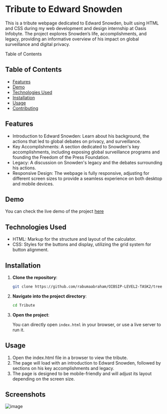 # Tribute to Edward Snowden

This is a tribute webpage dedicated to Edward Snowden, built using HTML and CSS during my web development and design internship at Oasis Infobyte. The project explores Snowden’s life, accomplishments, and legacy, providing an informative overview of his impact on global surveillance and digital privacy.

Table of Contents

## Table of Contents

- [Features](#features)
- [Demo](#demo)
- [Technologies Used](#technologies-used)
- [Installation](#installation)
- [Usage](#usage)
- [Contributing](#contributing)

## Features

- Introduction to Edward Snowden: Learn about his background, the actions that led to global debates on privacy, and surveillance.
- Key Accomplishments: A section dedicated to Snowden's key accomplishments, including exposing global surveillance programs and founding the Freedom of the Press Foundation.
- Legacy: A discussion on Snowden's legacy and the debates surrounding his actions.
- Responsive Design: The webpage is fully responsive, adjusting for different screen sizes to provide a seamless experience on both desktop and mobile devices.

## Demo

You can check the live demo of the project [here](https://rabumaabraham.github.io/Quiz-App/) 
## Technologies Used

- HTML: Markup for the structure and layout of the calculator.
- CSS: Styles for the buttons and display, utilizing the grid system for button alignment.

## Installation

1. **Clone the repository**:

    ```bash
    git clone https://github.com/rabumaabraham/OIBSIP-LEVEL2-TASK2/tree/main
    ```

2. **Navigate into the project directory**:

    ```bash
    cd Tribute
    ```

3. **Open the project**:

    You can directly open `index.html` in your browser, or use a live server to run it.

## Usage

1. Open the index.html file in a browser to view the tribute.
2. The page will load with an introduction to Edward Snowden, followed by sections on his key accomplishments and legacy.
3. The page is designed to be mobile-friendly and will adjust its layout depending on the screen size.

## Screenshots

![image](https://github.com/user-attachments/assets/575c582a-ae6a-4b19-9dad-02dd69b14cb0)
